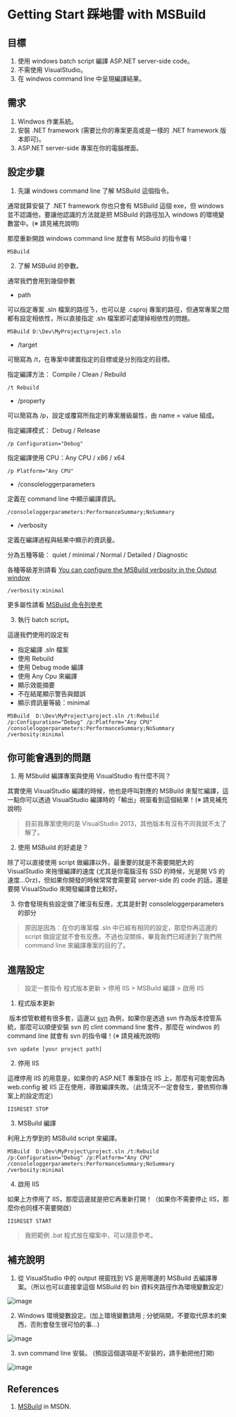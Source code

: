 # Getting Start ~~踩地雷~~ with MSBuild

## 目標

1. 使用 windows batch script 編譯 ASP.NET server-side code。
2. 不需使用 VisualStudio。
3. 在 windwos command line 中呈現編譯結果。

## 需求

1. Windwos 作業系統。
2. 安裝 .NET framework (需要比你的專案更高或是一樣的 .NET framework 版本即可)。
3. ASP.NET server-side 專案在你的電腦裡面。

## 設定步驟

1. 先讓 windows command line 了解 MSBuild 這個指令。

 通常就算安裝了 .NET framework 你也只會有 MSBuild 這個 exe，但 windows 並不認識他，要讓他認識的方法就是把 MSBuild 的路徑加入 windows 的環境變數當中。(※ 請見補充說明)

 那麼重新開啟 windows command line 就會有 MSBuild 的指令囉！

 ```
 MSBuild
 ```

2. 了解 MSBuild 的參數。

 通常我們會用到幾個參數

 * path

 可以指定專案 .sln 檔案的路徑ㄋ，也可以是 .csproj 專案的路徑，但通常專案之間都有設定相依性，所以直接指定 .sln 檔案即可處理掉相依性的問題。

 ```
 MSBuild D:\Dev\MyProject\project.sln
 ```

 * /target

 可簡寫為 /t，在專案中建置指定的目標或是分別指定的目標。

 指定編譯方法： Compile / Clean / Rebuild

 ```
 /t Rebuild
 ```

 * /property

 可以簡寫為 /p，設定或覆寫所指定的專案層級屬性，由 name = value 組成。

 指定編譯模式： Debug / Release

 ```
 /p Configuration="Debug"
 ```

 指定編譯使用 CPU：Any CPU / x86 / x64

 ```
 /p Platform="Any CPU"
 ```

 * /consoleloggerparameters

 定義在 command line 中顯示編譯資訊。

 ```
 /consoleloggerparameters:PerformanceSummary;NoSummary
 ```

 * /verbosity

 定義在編譯過程與結果中顯示的資訊量。

 分為五種等級： quiet / minimal / Normal / Detailed / Diagnostic

 各種等級差別請看 [You can configure the MSBuild verbosity in the Output window](https://blogs.msdn.microsoft.com/saraford/2008/10/07/did-you-know-you-can-configure-the-msbuild-verbosity-in-the-output-window-329/)

 ```
 /verbosity:minimal
 ```

 更多屬性請看 [MSBuild 命令列參考](https://msdn.microsoft.com/zh-tw/library/ms164311.aspx)

3. 執行 batch script。

這邊我們使用的設定有

* 指定編譯 .sln 檔案
* 使用 Rebuild
* 使用 Debug mode 編譯
* 使用 Any Cpu 來編譯
* 顯示效能摘要
* 不在結尾顯示警告與錯誤
* 顯示資訊量等級：minimal

```
MSBuild  D:\Dev\MyProject\project.sln /t:Rebuild /p:Configuration="Debug" /p:Platform="Any CPU" /consoleloggerparameters:PerformanceSummary;NoSummary /verbosity:minimal
```

## 你可能會遇到的問題

1. 用 MSbuild 編譯專案與使用 VisualStudio 有什麼不同？

 其實使用 VisualStudio 編譯的時候，他也是呼叫對應的 MSBuild 來幫忙編譯，這一點你可以透過 VisualStudio 編譯時的「輸出」視窗看到這個結果！(※ 請見補充說明)

 > 目前我專案使用的是 VisualStudio 2013，其他版本有沒有不同我就不太了解了。

2. 使用 MSBuild 的好處是？

 除了可以直接使用 script 做編譯以外，最重要的就是不需要開肥大的 VisualStudio 來拖慢編譯的速度 (尤其是你電腦沒有 SSD 的時候，光是開 VS 的速度...Orz)，但如果你開發的時候常常會需要寫 server-side 的 code 的話，還是要開 VisualStudio 來開發編譯會比較好。

3. 你會發現有些設定做了確沒有反應，尤其是針對 consoleloggerparameters 的部分

 > 原因是因為：在你的專案檔 .sln 中已經有相同的設定，那麼你再這邊的 script 做設定就不會有反應。不過也沒關係，畢竟我們已經達到了我們用 command line 來編譯專案的目的了。

## 進階設定

> 設定一套指令 程式版本更新 > 停用 IIS > MSBuild 編譯 > 啟用 IIS

1. 程式版本更新

  版本控管軟體有很多套，這邊以 [svn](https://tortoisesvn.net/downloads.html) 為例，如果你是透過 svn 作為版本控管系統，那麼可以順便安裝 svn 的 clint command line 套件，那麼在 windwos 的 command line 就會有 svn 的指令囉！(※ 請見補充說明)

  ```
  svn update [your project path]
  ```

2. 停用 IIS

  這裡停用 IIS 的用意是，如果你的 ASP.NET 專案掛在 IIS 上，那麼有可能會因為 web.config 被 IIS 正在使用，導致編譯失敗。（此情況不一定會發生，要依照你專案上的設定而定）

  ```
  IISRESET STOP
  ```

3. MSBuild 編譯

  利用上方學到的 MSBuild script 來編譯。

  ```
  MSBuild  D:\Dev\MyProject\project.sln /t:Rebuild /p:Configuration="Debug" /p:Platform="Any CPU" /consoleloggerparameters:PerformanceSummary;NoSummary /verbosity:minimal
  ```

4. 啟用 IIS 

  如果上方停用了 IIS，那麼這邊就是把它再重新打開！（如果你不需要停止 IIS，那麼你也同樣不需要開啟）

  ```
  IISRESET START
  ```
  
> 我把範例 .bat 程式放在檔案中，可以隨意參考。

## 補充說明

1. 從 VisualStudio 中的 output 視窗找到 VS 是用哪邊的 MSBuild 去編譯專案。（所以也可以直接拿這個 MSBuild 的 bin 資料夾路徑作為環境變數設定）

 ![image](https://raw.githubusercontent.com/mvpdw06/getting-start-with-MSBuild/master/img/vs%20output%20msbuild.png)

2. Windows 環境變數設定。(加上環境變數請用 ; 分號隔開，不要取代原本的東西，否則會發生很可怕的事...)

 ![image](https://raw.githubusercontent.com/mvpdw06/getting-start-with-MSBuild/master/img/enviroment%20variable.png)

3. svn command line 安裝。 (預設這個選項是不安裝的，請手動把他打開)

 ![image](https://raw.githubusercontent.com/mvpdw06/getting-start-with-MSBuild/master/img/svn%20command%20line.png)

## References

1. [MSBuild](https://msdn.microsoft.com/zh-tw/library/0k6kkbsd.aspx) in MSDN.
